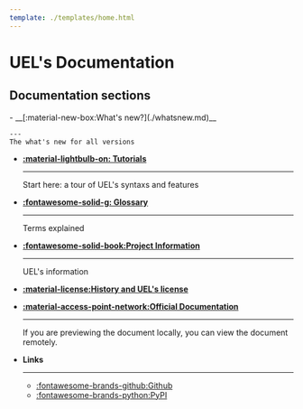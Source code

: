 ```yaml
---
template: ./templates/home.html
---
```


<!-- This is the documentation of UEL -->

# UEL's Documentation

## Documentation sections
<div class="grid cards" markdown>
- __[:material-new-box:What's new?](./whatsnew.md)__

    ---
    The what's new for all versions

- __[:material-lightbulb-on: Tutorials](./tutorial.md)__

    ---
    Start here: a tour of UEL's syntaxs and features

- __[:fontawesome-solid-g: Glossary](./glossary.md)__

    ---
    Terms explained

- __[:fontawesome-solid-book:Project Information](./information.md)__

    ---
    UEL's information

- __[:material-license:History and UEL's license](history_and_licenses.md)__

- __[:material-access-point-network:Official Documentation](https://user-11150.github.io/puel)__

    ---
    If you are previewing the document locally, you can view the document remotely.

- __Links__

    ---
    * [:fontawesome-brands-github:Github](https://github.com/user-11150/puel)
    * [:fontawesome-brands-python:PyPI](https://pypi.org/project/uel)

</div>
